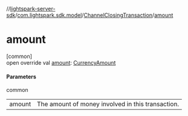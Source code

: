 //[lightspark-server-sdk](../../../index.md)/[com.lightspark.sdk.model](../index.md)/[ChannelClosingTransaction](index.md)/[amount](amount.md)

# amount

[common]\
open override val [amount](amount.md): [CurrencyAmount](../-currency-amount/index.md)

#### Parameters

common

| | |
|---|---|
| amount | The amount of money involved in this transaction. |
